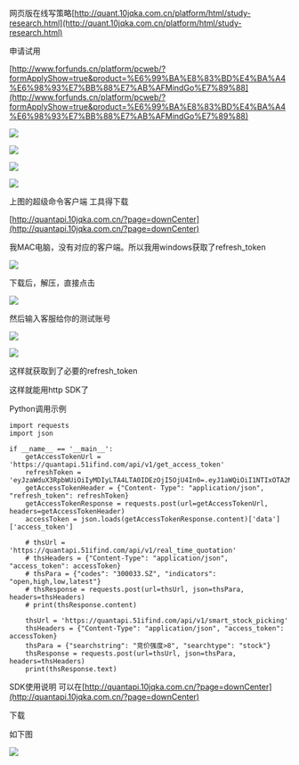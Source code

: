 网页版在线写策略[http://quant.10jqka.com.cn/platform/html/study-research.html](http://quant.10jqka.com.cn/platform/html/study-research.html)

申请试用

[http://www.forfunds.cn/platform/pcweb/?formApplyShow=true&product=%E6%99%BA%E8%83%BD%E4%BA%A4%E6%98%93%E7%BB%88%E7%AB%AFMindGo%E7%89%88](http://www.forfunds.cn/platform/pcweb/?formApplyShow=true&product=%E6%99%BA%E8%83%BD%E4%BA%A4%E6%98%93%E7%BB%88%E7%AB%AFMindGo%E7%89%88)

![](https://gitee.com/hxc8/images5/raw/master/img/202407172352025.jpg)

![](https://gitee.com/hxc8/images5/raw/master/img/202407172352075.jpg)

![](https://gitee.com/hxc8/images5/raw/master/img/202407172352420.jpg)

![](https://gitee.com/hxc8/images5/raw/master/img/202407172352089.jpg)

上图的超级命令客户端 工具得下载

[http://quantapi.10jqka.com.cn/?page=downCenter](http://quantapi.10jqka.com.cn/?page=downCenter)

我MAC电脑，没有对应的客户端。所以我用windows获取了refresh_token

![](https://gitee.com/hxc8/images5/raw/master/img/202407172352345.jpg)

下载后，解压，直接点击

![](https://gitee.com/hxc8/images5/raw/master/img/202407172352328.jpg)

然后输入客服给你的测试账号

![](https://gitee.com/hxc8/images5/raw/master/img/202407172352743.jpg)

![](https://gitee.com/hxc8/images5/raw/master/img/202407172352826.jpg)

这样就获取到了必要的refresh_token

这样就能用http SDK了

Python调用示例

```
import requests
import json

if __name__ == '__main__':
    getAccessTokenUrl = 'https://quantapi.51ifind.com/api/v1/get_access_token'
    refreshToken = 'eyJzaWduX3RpbWUiOiIyMDIyLTA4LTA0IDEzOjI5OjU4In0=.eyJ1aWQiOiI1NTIxOTA2MDMifQ==.13A2933350BC7761F255C87856652657C742AFBE6A82DDD4BD6202BDCCEBB33E'
    getAccessTokenHeader = {"Content- Type": "application/json", "refresh_token": refreshToken}
    getAccessTokenResponse = requests.post(url=getAccessTokenUrl, headers=getAccessTokenHeader)
    accessToken = json.loads(getAccessTokenResponse.content)['data']['access_token']

    # thsUrl = 'https://quantapi.51ifind.com/api/v1/real_time_quotation'
    # thsHeaders = {"Content-Type": "application/json", "access_token": accessToken}
    # thsPara = {"codes": "300033.SZ", "indicators": "open,high,low,latest"}
    # thsResponse = requests.post(url=thsUrl, json=thsPara, headers=thsHeaders)
    # print(thsResponse.content)

    thsUrl = 'https://quantapi.51ifind.com/api/v1/smart_stock_picking'
    thsHeaders = {"Content-Type": "application/json", "access_token": accessToken}
    thsPara = {"searchstring": "竞价强度>8", "searchtype": "stock"}
    thsResponse = requests.post(url=thsUrl, json=thsPara, headers=thsHeaders)
    print(thsResponse.text)

```

SDK使用说明 可以在[http://quantapi.10jqka.com.cn/?page=downCenter](http://quantapi.10jqka.com.cn/?page=downCenter)

下载

如下图

![](https://gitee.com/hxc8/images5/raw/master/img/202407172352904.jpg)